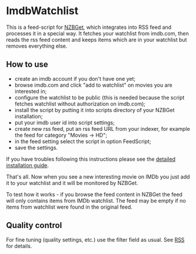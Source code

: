 # ImdbWatchlist
This is a feed-script for [NZBGet](https://github.com/nzbget/nzbget), which integrates into RSS feed and processes it in a special way.
It fetches your watchlist from imdb.com, then reads the rss feed content and keeps items which are in your watchlist but removes everything else.

## How to use
- create an imdb account if you don't have one yet;
- browse imdb.com and click "add to watchlist" on movies you are interested in;
- configure the watchlist to be public (this is needed because the script fetches watchlist without authorization on imdb.com);
- install the script by putting it into scripts directory of your NZBGet installation;
- put your imdb user id into script settings;
- create new rss feed, put an rss feed URL from your indexer, for example the feed for category "Movies -> HD";
- in the feed setting select the script in option FeedScript;
- save the settings.

If you have troubles following this instructions please see the [detailed installation guide]().

That's all. Now when you see a new interesting movie on IMDb you just add it to your watchlist and it will be monitored by NZBGet.

To test how it works - if you browse the feed content in NZBGet the feed will only contains items from IMDb watchlist. The feed may be empty if no items from watchlist were found in the original feed.

## Quality control
For fine tuning (quality settings, etc.) use the filter field as usual. See [RSS](https://github.com/nzbget/nzbget/wiki/RSS) for details.
